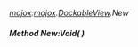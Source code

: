 _[mojox](../../modules/mojox/mojox-module.md):[mojox](../../modules/mojox/mojox-module.md).[DockableView](../../modules/mojox/mojox-dockableview.md).New_
##### Method New:Void(  )
